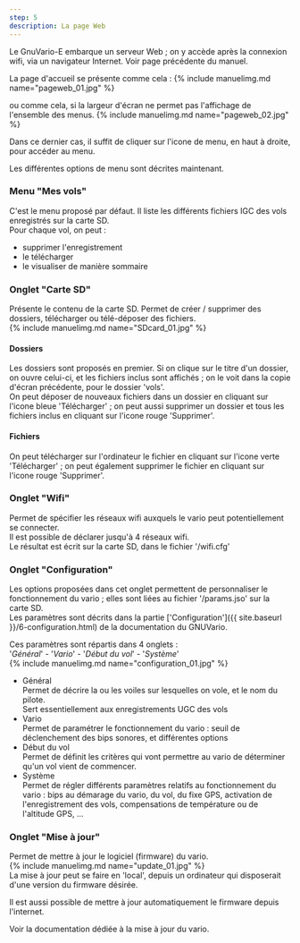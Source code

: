 ```yaml
---
step: 5
description: La page Web
---
```


Le GnuVario-E embarque un serveur Web ; on y accède après la connexion wifi, via un navigateur Internet. Voir page précédente du manuel.

La page d'accueil se présente comme cela :
{% include manuelimg.md name="pageweb_01.jpg" %}

ou comme cela, si la largeur d'écran ne permet pas l'affichage de l'ensemble des menus. 
{% include manuelimg.md name="pageweb_02.jpg" %}

Dans ce dernier cas, il suffit de cliquer sur l'icone de menu, en haut à droite, pour accéder au menu.

Les différentes options de menu sont décrites maintenant.

### Menu "Mes vols"

C'est le menu proposé par défaut. Il liste les différents fichiers IGC des vols enregistrés sur la carte SD.  
Pour chaque vol, on peut :
- supprimer l'enregistrement
- le télécharger
- le visualiser de manière sommaire



### Onglet "Carte SD"

Présente le contenu de la carte SD. Permet de créer / supprimer des dossiers, télécharger ou télé-déposer des fichiers.  
{% include manuelimg.md name="SDcard_01.jpg" %}  
#### Dossiers
Les dossiers sont proposés en premier. Si on clique sur le titre d'un dossier, on ouvre celui-ci, et les fichiers inclus sont affichés ; on le voit dans la copie d'écran précédente, pour le dossier 'vols'.  
On peut déposer de nouveaux fichiers dans un dossier en cliquant sur l'icone bleue 'Télécharger' ; on peut aussi supprimer un dossier et tous les fichiers inclus en cliquant sur l'icone rouge 'Supprimer'.
#### Fichiers
On peut télécharger sur l'ordinateur le fichier en cliquant sur l'icone verte 'Télécharger' ; on peut également supprimer le fichier en cliquant sur l'icone rouge 'Supprimer'.

### Onglet "Wifi"

Permet de spécifier les réseaux wifi auxquels le vario peut potentiellement se connecter.  
Il est possible de déclarer jusqu'à 4 réseaux wifi.  
Le résultat est écrit sur la carte SD, dans le fichier '/wifi.cfg'

### Onglet "Configuration"

Les options proposées dans cet onglet permettent de personnaliser le fonctionnement du vario ; elles sont liées au fichier '/params.jso' sur la carte SD.  
Les paramètres sont décrits dans la partie ['Configuration']({{ site.baseurl }}/6-configuration.html) de la documentation du GNUVario.

Ces paramètres sont répartis dans 4 onglets :  
'_Général_' - '_Vario_' - '_Début du vol_' - '_Système_'  
{% include manuelimg.md name="configuration_01.jpg" %}  
- Général  
Permet de décrire la ou les voiles sur lesquelles on vole, et le nom du pilote.  
Sert essentiellement aux enregistrements UGC des vols
- Vario  
Permet de paramétrer le fonctionnement du vario : seuil de déclenchement des bips sonores, et différentes options
- Début du vol  
Permet de définit les critères qui vont permettre au vario de déterminer qu'un vol vient de commencer. 
- Système  
Permet de régler différents paramètres relatifs au fonctionnement du vario : bips au démarage du vario, du vol, du fixe GPS, activation de l'enregistrement des vols, compensations de température ou de l'altitude GPS, ...

### Onglet "Mise à jour"
Permet de mettre à jour le logiciel (firmware) du vario.  
{% include manuelimg.md name="update_01.jpg" %}  
La mise à jour peut se faire en 'local', depuis un ordinateur qui disposerait d'une version du firmware désirée.

Il est aussi possible de mettre à jour automatiquement le firmware depuis l'internet. 

Voir la documentation dédiée à la mise à jour du vario.
